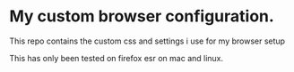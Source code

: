 # My custom browser configuration.

This repo contains the custom css and settings i use for my browser setup

This has only been tested on firefox esr on mac and linux.